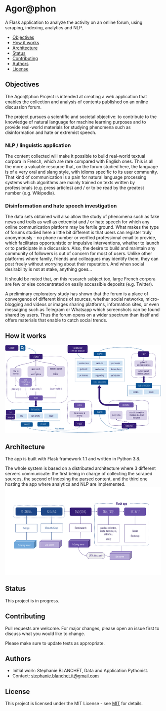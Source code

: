 # Agor@phon
A Flask application to analyze the activity on an online forum, using scraping, indexing, analytics and NLP.

* [Objectives](#objectives)
* [How it works](#how-it-works)
* [Architecture](#architecture)
* [Status](#status)
* [Contributing](#contributing)
* [Authors](#authors)
* [License](#license) 


## Objectives

The Agor@phon Project is intended at creating a web application that enables the collection and analysis of contents published on an online discussion forum. 

The project pursues a scientific and societal objective: to contribute to the knowledge of natural language for machine learning purposes and to provide real-world materials for studying phenomena such as disinformation and hate or extremist speech.

### NLP / linguistic application

The content collected will make it possible to build real-world textual corpora in French, which are rare compared with English ones. This is all the more a valuable resource that, on the forum studied here, the language is of a very oral and slang style, with idioms specific to its user community. That kind of communication is a pain for natural language processing systems which algorithms are mainly trained on texts written by professionals (e.g. press articles) and / or to be read by the greatest number (e.g. Wikipedia).

### Disinformation and hate speech investigation

The data sets obtained will also allow the study of phenomena such as fake news and trolls as well as extremist and / or hate speech for which any online communication platform may be fertile ground. What makes the type of forums studied here a little bit different is that users can register truly anonymously - no phone number or verified professional email to provide, which facilitates opportunistic or impulsive interventions, whether to launch or to participate in a discussion. Also, the desire to build and maintain any community of followers is out of concern for most of users. Unlike other platforms where family, friends and colleagues may identify them, they can post freely without worrying about their reputation. And when social desirability is not at stake, anything goes…

It should be noted that, on this research subject too, large French corpora are few or else concentrated on easily accessible deposits (e.g. Twitter).

A preliminary exploratory study has shown that the forum is a place of convergence of different kinds of sources, whether social networks, micro-blogging and videos or images sharing platforms, information sites, or even messaging such as Telegram or Whatsapp which screenshots can be found shared by users. Thus the forum opens on a wider spectrum than itself and offers materials that enable to catch social trends.


## How it works

<img src="agoraphon_functional_view.png">


## Architecture

The app is built with Flask framework 1.1 and written in Python 3.8.

The whole system is based on a distributed architecture where 3 different servers communicate: the first being in charge of collecting the scraped sources, the second of indexing the parsed content, and the third one hosting the app where analytics and NLP are implemented.
<img src="agoraphon_architecture.png">


## Status

This project is in progress.


## Contributing

Pull requests are welcome. For major changes, please open an issue first to discuss what you would like to change.

Please make sure to update tests as appropriate.


## Authors

- Initial work: Stephanie BLANCHET, Data and Application Pythonist.
- Contact: stephanie.blanchet.it@gmail.com


## License

This project is licensed under the MIT License - see [MIT](https://choosealicense.com/licenses/mit/) for details.
